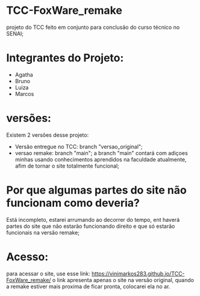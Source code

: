 # TCC-FoxWare_remake
projeto do TCC feito em conjunto para conclusão do curso técnico no SENAI;

# Integrantes do Projeto:
- Agatha
- Bruno
- Luiza
- Marcos

# versões:
Existem 2 versões desse projeto:
- Versão entregue no TCC: branch "versao_original";
- versao remake: branch "main";
a branch "main" contará com adiçoes minhas usando conhecimentos aprendidos na faculdade atualmente, afim de tornar o site totalmente funcional;

# Por que algumas partes do site não funcionam como deveria?
Está incompleto, estarei arrumando ao decorrer do tempo, ent haverá partes do site que não estarão funcionando direito e que só estarão funcionais na versão remake;

# Acesso:
para acessar o site, use esse link: https://vinimarkos283.github.io/TCC-FoxWare_remake/
o link apresenta apenas o site na versão original, quando a remake estiver mais proxima de ficar pronta, colocarei ela no ar.
